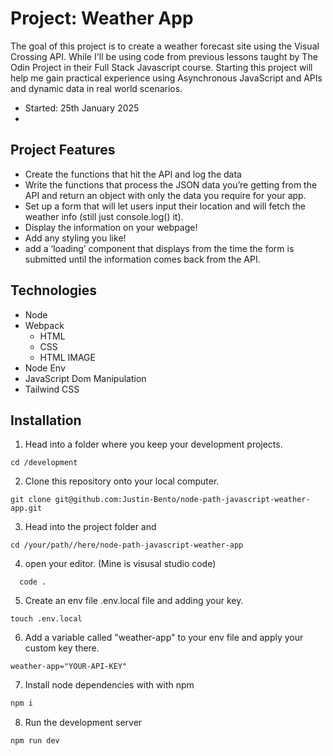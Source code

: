 # Project: Weather App

The goal of this project is to create a weather forecast site using the Visual Crossing API. While I'll be using code from previous lessons taught by The Odin Project in their Full Stack Javascript course. Starting this project will help me gain practical experience using Asynchronous JavaScript and APIs and dynamic data in real world scenarios.

- Started: 25th January 2025
-

## Project Features

- Create the functions that hit the API and log the data
- Write the functions that process the JSON data you’re getting from the API and return an object with only the data you require for your app.
- Set up a form that will let users input their location and will fetch the weather info (still just console.log() it).
- Display the information on your webpage!
- Add any styling you like!
- add a ‘loading’ component that displays from the time the form is submitted until the information comes back from the API.

## Technologies

- Node
- Webpack
  - HTML
  - CSS
  - HTML IMAGE
- Node Env
- JavaScript Dom Manipulation
- Tailwind CSS

## Installation

1. Head into a folder where you keep your development projects.

```
cd /development
```

2. Clone this repository onto your local computer.

```
git clone git@github.com:Justin-Bento/node-path-javascript-weather-app.git
```

3. Head into the project folder and

```
cd /your/path//here/node-path-javascript-weather-app
```

4. open your editor. (Mine is visusal studio code)

```
  code .
```

5. Create an env file .env.local file and adding your key.

```
touch .env.local
```

6.  Add a variable called "weather-app" to your env file and apply your custom key there.

```
weather-app="YOUR-API-KEY"
```

7. Install node dependencies with with npm

```bash
npm i
```

8. Run the development server

```
npm run dev
```

